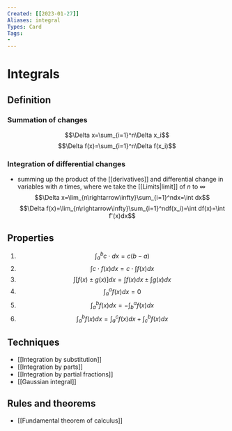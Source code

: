 ```yaml
---
Created: [[2023-01-27]]
Aliases: integral
Types: Card
Tags: 
- 
---
```

# Integrals
## Definition
### Summation of changes
$$\Delta x=\sum_{i=1}^n\Delta x_i$$
$$\Delta f(x)=\sum_{i=1}^n\Delta f(x_i)$$
### Integration of differential changes
- summing up the product of the [[derivatives]] and differential change in variables with $n$ times, where we take the [[Limits|limit]] of $n$ to $\infty$
$$\Delta x=\lim_{n\rightarrow\infty}\sum_{i=1}^ndx=\int dx$$
$$\Delta f(x)=\lim_{n\rightarrow\infty}\sum_{i=1}^ndf(x_i)=\int df(x)=\int f'(x)dx$$
## Properties
1. $$\int_a^bc\cdot dx=c(b-a)$$
2. $$\int c\cdot f(x)dx=c\cdot\int f(x)dx$$
3. $$\int[f(x)\pm g(x)]dx=\int f(x)dx\pm\int g(x)dx$$
4. $$\int_a^af(x)dx=0$$
5. $$\int_a^b f(x)dx=-\int_b^a f(x)dx$$
6. $$\int_a^bf(x)dx=\int_a^cf(x)dx+\int_c^bf(x)dx$$
## Techniques
- [[Integration by substitution]]
- [[Integration by parts]]
- [[Integration by partial fractions]]
- [[Gaussian integral]]
## Rules and theorems
- [[Fundamental theorem of calculus]]
